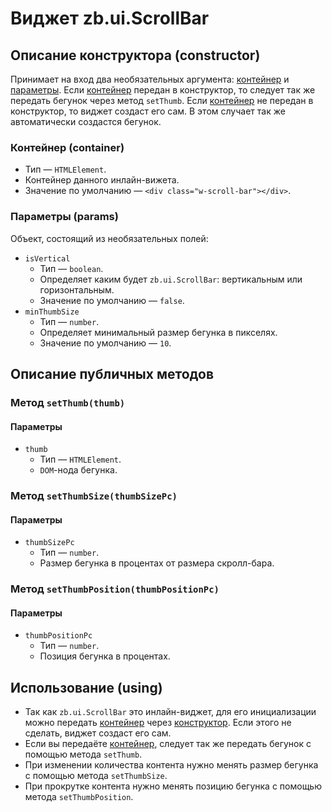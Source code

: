 # Виджет zb.ui.ScrollBar

## Описание конструктора (constructor)

Принимает на вход два необязательных аргумента: [контейнер](#markdown-header-container) и [параметры](#markdown-header-params).
Если [контейнер](#markdown-header-container) передан в конструктор, то следует так же передать бегунок через метод `setThumb`.
Если [контейнер](#markdown-header-container) не передан в конструктор, то виджет создаст его сам. В этом случает так же автоматически создастся бегунок.

### Контейнер (container)

* Тип — `HTMLElement`.
* Контейнер данного инлайн-вижета.
* Значение по умолчанию — `<div class="w-scroll-bar"></div>`.

### Параметры (params)
Объект, состоящий из необязательных полей:

* `isVertical`
	* Тип — `boolean`.
	* Определяет каким будет `zb.ui.ScrollBar`: вертикальным или горизонтальным.
	* Значение по умолчанию — `false`.
* `minThumbSize`
	* Тип — `number`.
	* Определяет минимальный размер бегунка в пикселях.
	* Значение по умолчанию — `10`.

## Описание публичных методов

### Метод `setThumb(thumb)`
#### Параметры
* `thumb`
	* Тип — `HTMLElement`.
	* `DOM`-нода бегунка.

### Метод `setThumbSize(thumbSizePc)`
#### Параметры
* `thumbSizePc`
	* Тип — `number`.
	* Размер бегунка в процентах от размера скролл-бара.

### Метод `setThumbPosition(thumbPositionPc)`
#### Параметры
* `thumbPositionPc`
	* Тип — `number`.
	* Позиция бегунка в процентах.

## Использование (using)

* Так как `zb.ui.ScrollBar` это инлайн-виджет, для его инициализации можно передать [контейнер](#markdown-header-container) через [конструктор](#markdown-header-constructor). Если этого не сделать, виджет создаст его сам.
* Если вы передаёте [контейнер](#markdown-header-container), следует так же передать бегунок с помощью метода `setThumb`.
* При изменении количества контента нужно менять размер бегунка с помощью метода `setThumbSize`.
* При прокрутке контента нужно менять позицию бегунка с помощью метода `setThumbPosition`.
